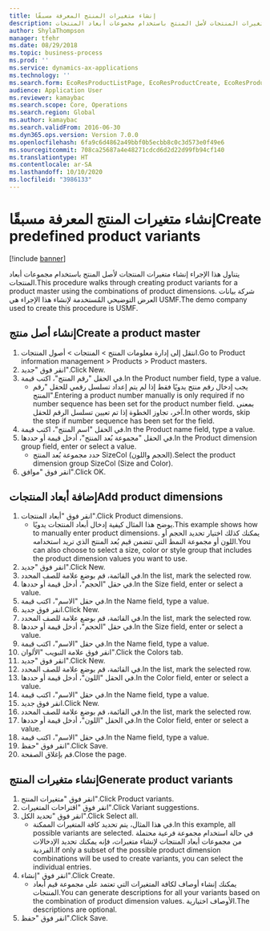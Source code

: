 ```yaml
---
title: إنشاء متغيرات المنتج المعرفة مسبقًا
description: يتناول هذا الإجراء إنشاء متغيرات المنتجات لأصل المنتج باستخدام مجموعات أبعاد المنتجات.
author: ShylaThompson
manager: tfehr
ms.date: 08/29/2018
ms.topic: business-process
ms.prod: ''
ms.service: dynamics-ax-applications
ms.technology: ''
ms.search.form: EcoResProductListPage, EcoResProductCreate, EcoResProductDetails, EcoResProductMasterDimension, EcoResProductVariants, EcoResProductVariantSuggestions, EcoResProductVariantsPendingReleaseFormPart
audience: Application User
ms.reviewer: kamaybac
ms.search.scope: Core, Operations
ms.search.region: Global
ms.author: kamaybac
ms.search.validFrom: 2016-06-30
ms.dyn365.ops.version: Version 7.0.0
ms.openlocfilehash: 6fa9c6d4862a49bbf0b5ecbb8c0c3d573e0f49e6
ms.sourcegitcommit: 708ca25687a4e48271cdcd6d2d22d99fb94cf140
ms.translationtype: HT
ms.contentlocale: ar-SA
ms.lasthandoff: 10/10/2020
ms.locfileid: "3986133"
---
```

# <a name="create-predefined-product-variants"></a><span data-ttu-id="12f7d-103">إنشاء متغيرات المنتج المعرفة مسبقًا</span><span class="sxs-lookup"><span data-stu-id="12f7d-103">Create predefined product variants</span></span>

[!include [banner](../../includes/banner.md)]

<span data-ttu-id="12f7d-104">يتناول هذا الإجراء إنشاء متغيرات المنتجات لأصل المنتج باستخدام مجموعات أبعاد المنتجات.</span><span class="sxs-lookup"><span data-stu-id="12f7d-104">This procedure walks through creating product variants for a product master using the combinations of product dimensions.</span></span> <span data-ttu-id="12f7d-105">شركة بيانات العرض التوضيحي المُستخدمة لإنشاء هذا الإجراء هي USMF.</span><span class="sxs-lookup"><span data-stu-id="12f7d-105">The demo company used to create this procedure is USMF.</span></span>


## <a name="create-a-product-master"></a><span data-ttu-id="12f7d-106">إنشاء أصل منتج</span><span class="sxs-lookup"><span data-stu-id="12f7d-106">Create a product master</span></span>
1. <span data-ttu-id="12f7d-107">‏‫انتقل إلى إدارة معلومات المنتج‬ > المنتجات > أصول المنتجات‬‬.</span><span class="sxs-lookup"><span data-stu-id="12f7d-107">Go to Product information management > Products > Product masters.</span></span>
2. <span data-ttu-id="12f7d-108">انقر فوق "جديد".</span><span class="sxs-lookup"><span data-stu-id="12f7d-108">Click New.</span></span>
3. <span data-ttu-id="12f7d-109">في الحقل "رقم المنتج"، اكتب قيمة.</span><span class="sxs-lookup"><span data-stu-id="12f7d-109">In the Product number field, type a value.</span></span>
    * <span data-ttu-id="12f7d-110">يجب إدخال رقم منتج يدويًا فقط إذا لم يتم إعداد تسلسل رقمي للحقل "رقم المنتج".</span><span class="sxs-lookup"><span data-stu-id="12f7d-110">Entering a product number manually is only required if no number sequence has been set for the product number field.</span></span> <span data-ttu-id="12f7d-111">بمعنى آخر، تجاوز الخطوة إذا تم تعيين تسلسل الرقم للحقل.</span><span class="sxs-lookup"><span data-stu-id="12f7d-111">In other words, skip the step if number sequence has been set for the field.</span></span>  
4. <span data-ttu-id="12f7d-112">في الحقل "اسم المنتج"، اكتب قيمة.</span><span class="sxs-lookup"><span data-stu-id="12f7d-112">In the Product name field, type a value.</span></span>
5. <span data-ttu-id="12f7d-113">في الحقل "مجموعة بُعد المنتج"، أدخل قيمة أو حددها.</span><span class="sxs-lookup"><span data-stu-id="12f7d-113">In the Product dimension group field, enter or select a value.</span></span>
    * <span data-ttu-id="12f7d-114">حدد مجموعة بُعد المنتج SizeCol (الحجم واللون).</span><span class="sxs-lookup"><span data-stu-id="12f7d-114">Select the product dimension group SizeCol (Size and Color).</span></span>  
6. <span data-ttu-id="12f7d-115">انقر فوق "موافق".</span><span class="sxs-lookup"><span data-stu-id="12f7d-115">Click OK.</span></span>

## <a name="add-product-dimensions"></a><span data-ttu-id="12f7d-116">إضافة أبعاد المنتجات</span><span class="sxs-lookup"><span data-stu-id="12f7d-116">Add product dimensions</span></span>
1. <span data-ttu-id="12f7d-117">انقر فوق "أبعاد المنتجات".</span><span class="sxs-lookup"><span data-stu-id="12f7d-117">Click Product dimensions.</span></span>
    * <span data-ttu-id="12f7d-118">يوضح هذا المثال كيفية إدخال أبعاد المنتجات يدويًا.</span><span class="sxs-lookup"><span data-stu-id="12f7d-118">This example shows how to manually enter product dimensions.</span></span> <span data-ttu-id="12f7d-119">يمكنك كذلك اختيار تحديد الحجم أو اللون أو مجموعة النمط التي تتضمن قيم بُعد المنتج الذي تريد استخدامه.</span><span class="sxs-lookup"><span data-stu-id="12f7d-119">You can also choose to select a size, color or style group that includes the product dimension values you want to use.</span></span>  
2. <span data-ttu-id="12f7d-120">انقر فوق "جديد".</span><span class="sxs-lookup"><span data-stu-id="12f7d-120">Click New.</span></span>
3. <span data-ttu-id="12f7d-121">في القائمة، قم بوضع علامة للصف المحدد.</span><span class="sxs-lookup"><span data-stu-id="12f7d-121">In the list, mark the selected row.</span></span>
4. <span data-ttu-id="12f7d-122">في حقل "الحجم"، أدخل قيمة أو حددها.</span><span class="sxs-lookup"><span data-stu-id="12f7d-122">In the Size field, enter or select a value.</span></span>
5. <span data-ttu-id="12f7d-123">في حقل "الاسم"، اكتب قيمة.</span><span class="sxs-lookup"><span data-stu-id="12f7d-123">In the Name field, type a value.</span></span>
6. <span data-ttu-id="12f7d-124">انقر فوق جديد.</span><span class="sxs-lookup"><span data-stu-id="12f7d-124">Click New.</span></span>
7. <span data-ttu-id="12f7d-125">في القائمة، قم بوضع علامة للصف المحدد.</span><span class="sxs-lookup"><span data-stu-id="12f7d-125">In the list, mark the selected row.</span></span>
8. <span data-ttu-id="12f7d-126">في حقل "الحجم"، أدخل قيمة أو حددها.</span><span class="sxs-lookup"><span data-stu-id="12f7d-126">In the Size field, enter or select a value.</span></span>
9. <span data-ttu-id="12f7d-127">في حقل "الاسم"، اكتب قيمة.</span><span class="sxs-lookup"><span data-stu-id="12f7d-127">In the Name field, type a value.</span></span>
10. <span data-ttu-id="12f7d-128">انقر فوق علامة التبويب "الألوان".</span><span class="sxs-lookup"><span data-stu-id="12f7d-128">Click the Colors tab.</span></span>
11. <span data-ttu-id="12f7d-129">انقر فوق "جديد".</span><span class="sxs-lookup"><span data-stu-id="12f7d-129">Click New.</span></span>
12. <span data-ttu-id="12f7d-130">في القائمة، قم بوضع علامة للصف المحدد.</span><span class="sxs-lookup"><span data-stu-id="12f7d-130">In the list, mark the selected row.</span></span>
13. <span data-ttu-id="12f7d-131">في الحقل "اللون"، أدخل قيمة أو حددها.</span><span class="sxs-lookup"><span data-stu-id="12f7d-131">In the Color field, enter or select a value.</span></span>
14. <span data-ttu-id="12f7d-132">في حقل "الاسم"، اكتب قيمة.</span><span class="sxs-lookup"><span data-stu-id="12f7d-132">In the Name field, type a value.</span></span>
15. <span data-ttu-id="12f7d-133">انقر فوق جديد.</span><span class="sxs-lookup"><span data-stu-id="12f7d-133">Click New.</span></span>
16. <span data-ttu-id="12f7d-134">في القائمة، قم بوضع علامة للصف المحدد.</span><span class="sxs-lookup"><span data-stu-id="12f7d-134">In the list, mark the selected row.</span></span>
17. <span data-ttu-id="12f7d-135">في الحقل "اللون"، أدخل قيمة أو حددها.</span><span class="sxs-lookup"><span data-stu-id="12f7d-135">In the Color field, enter or select a value.</span></span>
18. <span data-ttu-id="12f7d-136">في حقل "الاسم"، اكتب قيمة.</span><span class="sxs-lookup"><span data-stu-id="12f7d-136">In the Name field, type a value.</span></span>
19. <span data-ttu-id="12f7d-137">انقر فوق "حفظ".</span><span class="sxs-lookup"><span data-stu-id="12f7d-137">Click Save.</span></span>
20. <span data-ttu-id="12f7d-138">قم بإغلاق الصفحة.</span><span class="sxs-lookup"><span data-stu-id="12f7d-138">Close the page.</span></span>

## <a name="generate-product-variants"></a><span data-ttu-id="12f7d-139">إنشاء متغيرات المنتج</span><span class="sxs-lookup"><span data-stu-id="12f7d-139">Generate product variants</span></span>
1. <span data-ttu-id="12f7d-140">انقر فوق "متغيرات المنتج".</span><span class="sxs-lookup"><span data-stu-id="12f7d-140">Click Product variants.</span></span>
2. <span data-ttu-id="12f7d-141">انقر فوق "اقتراحات المتغيرات".</span><span class="sxs-lookup"><span data-stu-id="12f7d-141">Click Variant suggestions.</span></span>
3. <span data-ttu-id="12f7d-142">انقر فوق "تحديد الكل".</span><span class="sxs-lookup"><span data-stu-id="12f7d-142">Click Select all.</span></span>
    * <span data-ttu-id="12f7d-143">في هذا المثال، يتم تحديد كافة المتغيرات الممكنة.</span><span class="sxs-lookup"><span data-stu-id="12f7d-143">In this example, all possible variants are selected.</span></span> <span data-ttu-id="12f7d-144">في حالة استخدام مجموعة فرعية محتملة من مجموعات أبعاد المنتجات لإنشاء متغيرات، فإنه يمكنك تحديد الإدخالات الفردية.</span><span class="sxs-lookup"><span data-stu-id="12f7d-144">If only a subset of the possible product dimension combinations will be used to create variants, you can select the individual entries.</span></span>  
4. <span data-ttu-id="12f7d-145">انقر فوق "إنشاء".</span><span class="sxs-lookup"><span data-stu-id="12f7d-145">Click Create.</span></span>
    * <span data-ttu-id="12f7d-146">يمكنك إنشاء أوصاف لكافة المتغيرات التي تعتمد على مجموعة قيم أبعاد المنتجات.</span><span class="sxs-lookup"><span data-stu-id="12f7d-146">You can generate descriptions for all your variants based on the combination of product dimension values.</span></span> <span data-ttu-id="12f7d-147">الأوصاف اختيارية.</span><span class="sxs-lookup"><span data-stu-id="12f7d-147">The descriptions are optional.</span></span>  
5. <span data-ttu-id="12f7d-148">انقر فوق "حفظ".</span><span class="sxs-lookup"><span data-stu-id="12f7d-148">Click Save.</span></span>

